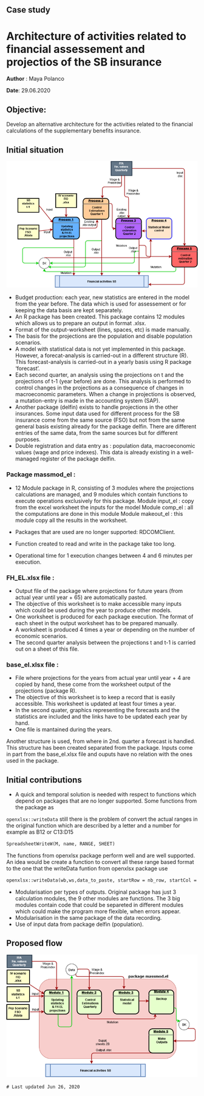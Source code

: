 
## Case study 
# Architecture of activities related to financial assessement and projectios of the SB insurance


**Author** : Maya Polanco

**Date**: 29.06.2020 
 
## Objective:
Develop an alternative architecture for the activities related to the financial calculations of the supplementary benefits insurance.
 
## Initial situation

![Image of EL fin-process](images/SB_process.png?raw=true)


-    Budget production: each year, new statistics are entered in the model from the year before. The data which is used for assessement or for keeping the data basis are kept separately.
-    An R package has been created. This package contains 12 modules which allows us to prepare an output in format .xlsx.
-    Format of the output-worksheet (lines, spaces, etc) is made manually.
-    The basis for the projections are the population and disable population scenarios.
-    A model with statistical data is not yet implemented in this package. However, a forecat-analysis is carried-out in a different structure (R). This forecast-analysis is carried-out in a yearly basis using R package ‘forecast’.
-    Each second quarter, an analysis using the projections on t and the projections of t-1 (year before) are done. This analysis is performed to control changes in the  projections as a consequence of changes in macroeconomic parameters. When a change in projections is observed, a mutation-entry is made in the accounting system (SAP).
-    Another package (delfin) exists to handle projections in the other insurances. Some input data used for different process for the SB insurance come from the same source (FSO) but not from the same general basis existing already for the package delfin. There are different entries of the same data, from the same sources but for different purposes. 
-    Double registration and data entry as : population data, macroeconomic values (wage and price indexes). This data is already existing in a well-managed register of the package delfin. 

### Package massmod_el :
-	12 Module package in R, consisting of 3 modules where the projections calculations are managed, and 9 modules which contain functions to execute operations exclusively for this package.
Module input_el : copy from the excel worksheet the inputs for the model
Module comp_el : all the computations are done in this module
Module makeout_el : this module copy all the results in the worksheet.

-	Packages that are used are no longer supported: RDCOMClient.
- Function created to read and write in the package take too long.
-	Operational time for 1 execution changes between 4 and 6 minutes per execution.

### FH_EL.xlsx file :
- Output file of the package where projections for future years (from actual year until year + 65) are automatically pasted.  
- The objective of this worksheet is to make accessible many inputs which could be used during the year to produce other models.
- One worksheet is produced for each package execution. The format of each sheet in the output worksheet has to be prepared manually.
- A worksheet is produced 4 times a year or depending on the number of economic scenarios.
- The second quarter analysis between the projections t and t-1 is carried out on a sheet of this file.

### base_el.xlsx file :
- File where projections for the years from actual year until year + 4 are copied by hand, these come from the worksheet output of the projections (package R).
- The objective of this worksheet is to keep a record that is easily accessible. This worksheet is updated at least four times a year.
- In the second quater, graphics representing the forecasts and the statistics are included and the links have to be updated each year by hand.
- One file is mantained during the years. 

Another structure is used, from where in 2nd. quarter a forecast is handled. This structure has been created separated from the package. Inputs come in part from the base_el.xlsx file and ouputs have no relation with the ones used in the package.


## Initial contributions
- A quick and temporal solution is needed with respect to functions which depend on packages that are no longer supported. Some functions from the package as

`openxlsx::writeData` still there is the problem of convert the actual ranges in the original function which are described by a letter and a number for example as B12 or C13:D15
```markdown
SpreadsheetWriteW(M, name, RANGE, SHEET)

```
The functions from openxlsx package perform well and are well supported. An idea would be create a function to convert all these range based format to the one that the writeData funtion from openxlsx package use

```markdown
openxlsx::writeData(wb,ws,data_to_paste, startRow = nb_row, startCol = nb_col)

```
- Modularisation per types of outputs. Original package has just 3 calculation modules, the 9 other modules are functions. The 3 big modules contain code that could be separeted in different modules which could make the program more flexible, when errors appear.
- Modularisation in the same package of the data recording.
- Use of input data from package delfin (population).

## Proposed flow

![Image of EL fin-process](images/SB_process_22.png?raw=true)


```diff
# Last updated Jun 26, 2020 
```
